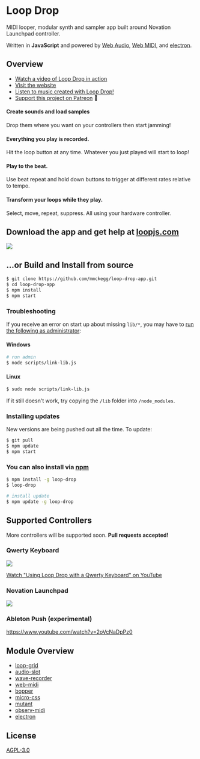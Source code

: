 Loop Drop
===

MIDI looper, modular synth and sampler app built around Novation Launchpad controller.

Written in **JavaScript** and powered by [Web Audio](https://developer.mozilla.org/en-US/docs/Web/API/Web_Audio_API), [Web MIDI](https://webaudio.github.io/web-midi-api/), and [electron](http://electron.atom.io/).

## Overview

- [Watch a video of Loop Drop in action](https://www.youtube.com/watch?v=EBkmdNDIR6E)
- [Visit the website](http://loopjs.com)
- [Listen to music created with Loop Drop!](https://soundcloud.com/destroy-with-science)
- [Support this project on Patreon](https://www.patreon.com/MattMcKegg) 💖

#### Create sounds and load samples

Drop them where you want on your controllers then start jamming!

#### Everything you play is recorded.

Hit the loop button at any time. Whatever you just played will start to loop!

#### Play to the beat.

Use beat repeat and hold down buttons to trigger at different rates relative to tempo.

#### Transform your loops while they play.

Select, move, repeat, suppress. All using your hardware controller.


## Download the app and get help at [loopjs.com](http://loopjs.com)

[![](http://loopjs.com/loop-drop-with-launchpads.jpg)](http://loopjs.com)

## ...or Build and Install from source

```bash
$ git clone https://github.com/mmckegg/loop-drop-app.git
$ cd loop-drop-app
$ npm install
$ npm start
```

### Troubleshooting

If you receive an error on start up about missing `lib/*`, you may have to [run the following as administrator](http://www.howtogeek.com/howto/windows-vista/run-a-command-as-administrator-from-the-windows-vista-run-box/):

#### Windows

```bash
# run admin
$ node scripts/link-lib.js
```

#### Linux

```bash
$ sudo node scripts/link-lib.js
```

If it still doesn't work, try copying the `/lib` folder into `/node_modules`.

### Installing updates

New versions are being pushed out all the time. To update:

```bash
$ git pull
$ npm update
$ npm start
```

### You can also install via [npm](https://www.npmjs.com/package/loop-drop)

```bash
$ npm install -g loop-drop
$ loop-drop

# install update
$ npm update -g loop-drop
```

## Supported Controllers

More controllers will be supported soon. **Pull requests accepted!**

### Qwerty Keyboard

![](http://loopjs.com/loop-drop-qwerty.png)

[Watch "Using Loop Drop with a Qwerty Keyboard" on YouTube](http://youtu.be/tOpbRsDwYH4)

### Novation Launchpad

![](http://loopjs.com/loop-drop-launchpad.png)

### Ableton Push (experimental)

https://www.youtube.com/watch?v=2oVcNaDpPz0

## Module Overview

- [loop-grid](https://github.com/mmckegg/loop-grid)
- [audio-slot](https://github.com/mmckegg/audio-slot)
- [wave-recorder](https://github.com/mmckegg/wave-recorder)
- [web-midi](https://github.com/mmckegg/web-midi)
- [bopper](https://github.com/wavejs/bopper)
- [micro-css](https://github.com/mmckegg/micro-css)
- [mutant](https://github.com/mmckegg/mutant)
- [observ-midi](https://github.com/mmckegg/observ-midi)
- [electron](https://github.com/atom/electron)

## License

[AGPL-3.0](https://www.gnu.org/licenses/agpl-3.0.html)
